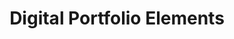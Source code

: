 ---
title: Digital Portfolio Elements
number: ART 302
credits: 3
academic-home: Arts & Arch
course-type: [Additional]
description:  
bulletin-link: https://bulletins.psu.edu/search/?search=%22art+302%22
pathway-list: [Digital Design]
published: false
---